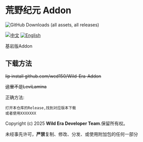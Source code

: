 
# 荒野纪元 Addon

![GitHub Downloads (all assets, all releases)](https://img.shields.io/github/downloads/wed150/Wild-Era-Addon/total?style=for-the-badge&labelColor=%2300bfff&color=%2387cefa)


[![中文](https://img.shields.io/badge/简体中文-inactive?style=for-the-badge)](README.md)
[![English](https://img.shields.io/badge/English-informational?style=for-the-badge)](README.En.md)

基岩版Addon

## 下载方法

~~lip install github.com/wed150/Wild-Era-Addon~~

~~这里不是LeviLamina~~

正确方法:
```
打开本仓库的Release,找到对应版本下载
或者使用XXXXXXX
```
Copyright (c) 2025 **Wild Era Developer Team**.保留所有权。

未经事先许可，**严禁**复制、修改、分发、或使用附加包的任何一部分
